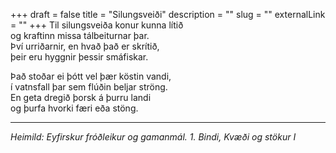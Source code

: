 +++
draft = false
title = "Silungsveiði"
description = ""
slug = ""
externalLink = ""
+++
Til silungsveiða konur kunna lítið  
og kraftinn missa tálbeiturnar þar.  
Því urriðarnir, en hvað það er skrítið,  
þeir eru hyggnir þessir smáfiskar.  

Það stoðar ei þótt vel þær köstin vandi,  
í vatnsfall þar sem flúðin beljar ströng.  
En geta dregið þorsk á þurru landi  
og þurfa hvorki færi eða stöng.  

- - - -

_Heimild: Eyfirskur fróðleikur og gamanmál. 1. Bindi, Kvæði og stökur I_
